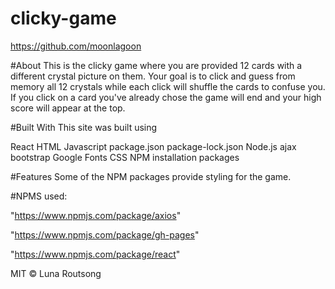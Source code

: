 # clicky-game
https://github.com/moonlagoon

#About 
This is the clicky game where you are provided 12 cards with a different crystal picture on them. Your goal is to click and guess from memory all 12 crystals while each click will shuffle the cards to confuse you. If you click on a card you've already chose the game will end and your high score will appear at the top.

#Built With This site was built using

React
HTML
Javascript
package.json
package-lock.json
Node.js
ajax
bootstrap
Google Fonts
CSS
NPM installation packages

#Features 
Some of the NPM packages provide styling for the game.

#NPMS used:

"https://www.npmjs.com/package/axios"

"https://www.npmjs.com/package/gh-pages"

"https://www.npmjs.com/package/react"


MIT © Luna Routsong

